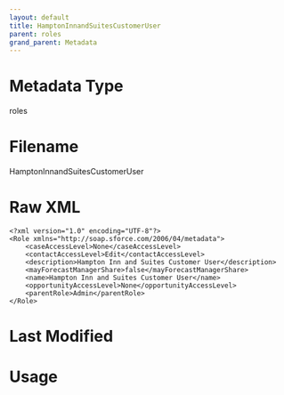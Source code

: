 ```yaml
---
layout: default
title: HamptonInnandSuitesCustomerUser
parent: roles
grand_parent: Metadata
---
```

# Metadata Type
roles


# Filename 
HamptonInnandSuitesCustomerUser


# Raw XML
```
<?xml version="1.0" encoding="UTF-8"?>
<Role xmlns="http://soap.sforce.com/2006/04/metadata">
    <caseAccessLevel>None</caseAccessLevel>
    <contactAccessLevel>Edit</contactAccessLevel>
    <description>Hampton Inn and Suites Customer User</description>
    <mayForecastManagerShare>false</mayForecastManagerShare>
    <name>Hampton Inn and Suites Customer User</name>
    <opportunityAccessLevel>None</opportunityAccessLevel>
    <parentRole>Admin</parentRole>
</Role>
```


# Last Modified


# Usage
